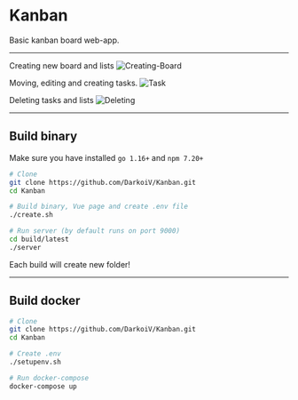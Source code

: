 # Kanban
Basic kanban board web-app.  

***
Creating new board and lists
![Creating-Board](https://user-images.githubusercontent.com/25897608/133525412-5eeb5366-8750-48b6-b870-bcd46bf7101d.gif)

Moving, editing and creating tasks.
![Task](https://user-images.githubusercontent.com/25897608/133529233-5e719c21-60b1-452d-b167-99e86a01c41b.gif)

Deleting tasks and lists
![Deleting](https://user-images.githubusercontent.com/25897608/133529264-4b2a7d90-e09a-4ed6-bc82-fb368e429901.gif)


***
## Build binary
Make sure you have installed `go 1.16+` and `npm 7.20+` 
```bash
# Clone
git clone https://github.com/DarkoiV/Kanban.git
cd Kanban

# Build binary, Vue page and create .env file
./create.sh

# Run server (by default runs on port 9000)
cd build/latest
./server
```
Each build will create new folder!

***

## Build docker
```bash
# Clone
git clone https://github.com/DarkoiV/Kanban.git
cd Kanban

# Create .env
./setupenv.sh

# Run docker-compose
docker-compose up

```
